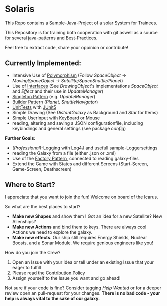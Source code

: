 # Solaris
This Repo contains a Sample-Java-Project of a solar System for Trainees. 

This Repository is for training both cooperation with git aswell as a source for several java-patterns and Best-Practices. 

Feel free to extract code, share your oppinion or contribute!


## Currently Implemented:
* Intensive Use of  [Polymorphism](https://en.wikipedia.org/wiki/Polymorphism_(computer_science)) (Follow *SpaceObject -> MovingSpaceObject -> Satellite/SpaceShuttle/Planet*)
* Use of [Interfaces](https://en.wikipedia.org/wiki/Protocol_(object-oriented_programming)) (See *DrawingObject*'s implementations *SpaceObject* and *Effect* and their use in *UpdateManager*)
* [Singleton Pattern](https://en.wikipedia.org/wiki/Singleton_pattern) (e.g. *UpdateManager*)
* [Builder Pattern](https://en.wikipedia.org/wiki/Builder_pattern) (*Planet, ShuttleNavigator*)
* [UnitTests](https://en.wikipedia.org/wiki/Unit_testing) with [JUnit5](https://junit.org/junit5/)
* Simple Drawing (See *DistantGalaxy* as Background and *Star* for Items)
* Simple UserInput with KeyBoard or Mouse
* reading, altering and saving a JSON configurationfile, including keybindings and general settings (see package *config*) 

**Further Goals:**
* *(Professional)*-Logging with [Log4J](https://logging.apache.org/log4j/2.x/) and usefull sample-Loggersettings
* reading the Galaxy from a file (either .json or .xml)
* Use of the [Factory Pattern](https://en.wikipedia.org/wiki/Factory_method_pattern), connected to reading galaxy-files
* Extend the Game with States and different Screens (Start-Screen, Game-Screen, Deathscreen)

## Where to Start?
I appreciate that you want to join the fun! Welcome on board of the Icarus. 

So what are the best places to start? 

* **Make new Shapes** and show them ! Got an idea for a new Satellite? New Alienships?
* **Make new Actions** and bind them to keys. There are always cool Actions we need to explore the galaxy. 
* **Make new effects**. Our ship still requires Energy Shields, Nuclear Boosts, and a Sonar Module. We require genious engineers like you!

How do you join the Crew? 

1. Open an Issue with your idea or tell under an existing Issue that your eager to fulfill
2. Please read the [Contribution Policy](https://github.com/Twonki/Solaris/blob/master/CONTRIBUTING.md)
3. Assign yourself to the Issue you want and go ahead!

Not sure if your code is fine? Consider tagging *Help Wanted* or for a deeper review open an pull-request for your changes. 
**There is no bad code - your help is always vital to the sake of our galaxy.**
